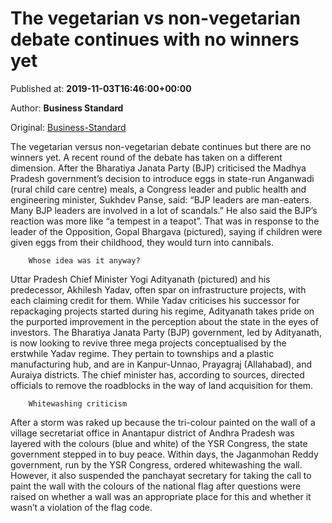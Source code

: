 
# The vegetarian vs non-vegetarian debate continues with no winners yet

Published at: **2019-11-03T16:46:00+00:00**

Author: **Business Standard**

Original: [Business-Standard](https://www.business-standard.com/article/opinion/the-vegetarian-vs-non-vegetarian-debate-continues-with-no-winners-yet-119110300830_1.html)

The vegetarian versus non-vegetarian debate continues but there are no winners yet. A recent round of the debate has taken on a different dimension. After the Bharatiya Janata Party (BJP) criticised the Madhya Pradesh government’s decision to introduce eggs in state-run Anganwadi (rural child care centre) meals, a Congress leader and public health and engineering minister, Sukhdev Panse, said: “BJP leaders are man-eaters. Many BJP leaders are involved in a lot of scandals.” He also said the BJP’s reaction was more like “a tempest in a teapot”. That was in response to the leader of the Opposition, Gopal Bhargava (pictured), saying if children were given eggs from their childhood, they would turn into cannibals.

        Whose idea was it anyway?
      
Uttar Pradesh Chief Minister Yogi Adityanath (pictured) and his predecessor, Akhilesh Yadav, often spar on infrastructure projects, with each claiming credit for them. While Yadav criticises his successor for repackaging projects started during his regime, Adityanath takes pride on the purported improvement in the perception about the state in the eyes of investors. The Bharatiya Janata Party (BJP) government, led by Adityanath, is now looking to revive three mega projects conceptualised by the erstwhile Yadav regime. They pertain to townships and a plastic manufacturing hub, and are in Kanpur-Unnao, Prayagraj (Allahabad), and Auraiya districts. The chief minister has, according to sources, directed officials to remove the roadblocks in the way of land acquisition for them.

        Whitewashing criticism
      
After a storm was raked up because the tri-colour painted on the wall of a village secretariat office in Anantapur district of Andhra Pradesh was layered with the colours (blue and white) of the YSR Congress, the state government stepped in to buy peace. Within days, the Jaganmohan Reddy government, run by the YSR Congress, ordered whitewashing the wall. However, it also suspended the panchayat secretary for taking the call to paint the wall with the colours of the national flag after questions were raised on whether a wall was an appropriate place for this and whether it wasn’t a violation of the flag code.
